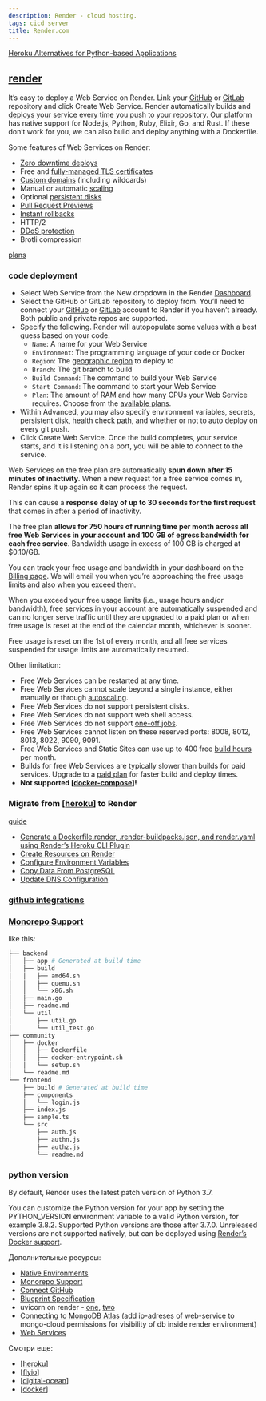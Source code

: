 ```yaml
---
description: Render - cloud hosting.
tags: cicd server
title: Render.com
---
```

[Heroku Alternatives for Python-based Applications](https://testdriven.io/blog/heroku-alternatives/)

## [render](https://render.com/)

It’s easy to deploy a Web Service on Render. Link your [GitHub](https://render.com/docs/github) or [GitLab](https://render.com/docs/gitlab) repository and click Create Web Service. Render automatically builds and [deploys](https://render.com/docs/deploys) your service every time you push to your repository. Our platform has native support for Node.js, Python, Ruby, Elixir, Go, and Rust. If these don’t work for you, we can also build and deploy anything with a Dockerfile.

Some features of Web Services on Render:

- [Zero downtime deploys](https://render.com/docs/deploys#zero-downtime-deploys)
- Free and [fully-managed TLS certificates](https://render.com/docs/tls)
- [Custom domains](https://render.com/docs/custom-domains) (including wildcards)
- Manual or automatic [scaling](https://render.com/docs/scaling)
- Optional [persistent disks](https://render.com/docs/disks)
- [Pull Request Previews](https://render.com/docs/pull-request-previews)
- [Instant rollbacks](https://render.com/docs/rollbacks)
- HTTP/2
- [DDoS protection](https://render.com/docs/ddos-protection)
- Brotli compression

[plans](https://render.com/pricing#services)

### code deployment

- Select Web Service from the New dropdown in the Render [Dashboard](https://dashboard.render.com/).
- Select the GitHub or GitLab repository to deploy from. You’ll need to connect your [GitHub](https://render.com/docs/github) or [GitLab](https://render.com/docs/gitlab) account to Render if you haven’t already. Both public and private repos are supported.
- Specify the following. Render will autopopulate some values with a best guess based on your code.
  - `Name`: A name for your Web Service
  - `Environment`: The programming language of your code or Docker
  - `Region`: The [geographic region](https://render.com/docs/regions) to deploy to
  - `Branch`: The git branch to build
  - `Build Command`: The command to build your Web Service
  - `Start Command`: The command to start your Web Service
  - `Plan`: The amount of RAM and how many CPUs your Web Service requires. Choose from the [available plans](https://render.com/pricing/#services).
- Within Advanced, you may also specify environment variables, secrets, persistent disk, health check path, and whether or not to auto deploy on every git push.
- Click Create Web Service. Once the build completes, your service starts, and it is listening on a port, you will be able to connect to the service.

Web Services on the free plan are automatically **spun down after 15 minutes of inactivity**. When a new request for a free service comes in, Render spins it up again so it can process the request.

This can cause a **response delay of up to 30 seconds for the first request** that comes in after a period of inactivity.

The free plan **allows for 750 hours of running time per month across all free Web Services in your account and 100 GB of egress bandwidth for each free service**. Bandwidth usage in excess of 100 GB is charged at $0.10/GB.

You can track your free usage and bandwidth in your dashboard on the [Billing page](https://dashboard.render.com/billing#free-plan). We will email you when you’re approaching the free usage limits and also when you exceed them.

When you exceed your free usage limits (i.e., usage hours and/or bandwidth), free services in your account are automatically suspended and can no longer serve traffic until they are upgraded to a paid plan or when free usage is reset at the end of the calendar month, whichever is sooner.

Free usage is reset on the 1st of every month, and all free services suspended for usage limits are automatically resumed.

Other limitation:

- Free Web Services can be restarted at any time.
- Free Web Services cannot scale beyond a single instance, either manually or through [autoscaling](https://render.com/docs/scaling).
- Free Web Services do not support persistent disks.
- Free Web Services do not support web shell access.
- Free Web Services do not support [one-off jobs](https://render.com/docs/jobs).
- Free Web Services cannot listen on these reserved ports: 8008, 8012, 8013, 8022, 9090, 9091.
- Free Web Services and Static Sites can use up to 400 free [build hours](https://render.com/docs/build-limits) per month.
- Builds for free Web Services are typically slower than builds for paid services. Upgrade to a [paid plan](https://render.com/pricing#services) for faster build and deploy times.
- **Not supported [[docker-compose]]!**

### Migrate from [[heroku]] to Render

[guide](https://render.com/docs/migrate-from-heroku)

- [Generate a Dockerfile.render, .render-buildpacks.json, and render.yaml using Render’s Heroku CLI Plugin](https://render.com/docs/migrate-from-heroku#step-1-generate-a-dockerfilerender-and-renderyaml)
- [Create Resources on Render](https://render.com/docs/migrate-from-heroku#step-2-create-resources-on-render)
- [Configure Environment Variables](https://render.com/docs/migrate-from-heroku#step-3-configure-environment-variables)
- [Copy Data From PostgreSQL](https://render.com/docs/migrate-from-heroku#step-4-copy-data-from-postgresql)
- [Update DNS Configuration](https://render.com/docs/migrate-from-heroku#step-5-update-dns-configuration)

### [github integrations](https://render.com/docs/github)

### [Monorepo Support](https://search.google.com/search-console?resource_id=https://konstantinklepikov.github.io/)

like this:

```sh
├── backend
│   ├── app # Generated at build time
│   ├── build
│   │   ├── amd64.sh
│   │   ├── quemu.sh
│   │   └── x86.sh
│   ├── main.go
│   ├── readme.md
│   └── util
│       ├── util.go
│       └── util_test.go
├── community
│   ├── docker
│   │   ├── Dockerfile
│   │   ├── docker-entrypoint.sh
│   │   └── setup.sh
│   └── readme.md
└── frontend
    ├── build # Generated at build time
    ├── components
    │   └── login.js
    ├── index.js
    ├── sample.ts
    └── src
        ├── auth.js
        ├── authn.js
        ├── authz.js
        └── readme.md
```

### python version

By default, Render uses the latest patch version of Python 3.7.

You can customize the Python version for your app by setting the PYTHON_VERSION environment variable to a valid Python version, for example 3.8.2. Supported Python versions are those after 3.7.0. Unreleased versions are not supported natively, but can be deployed using [Render’s Docker support](https://render.com/docs/docker).

Дополнительные ресурсы:

- [Native Environments](https://render.com/docs/native-environments)
- [Monorepo Support](https://render.com/docs/monorepo-support#settings-relative-to-root-directory)
- [Connect GitHub](https://render.com/docs/github)
- [Blueprint Specification](https://render.com/docs/blueprint-spec#environment)
- uvicorn on render - [one](https://community.render.com/t/uvicorn-service-starts-but-site-isnt-deployed/1273), [two](https://community.render.com/t/permission-denied-when-trying-to-deploy-fastapi-app-using-uvicorn/2829)
- [Connecting to MongoDB Atlas](https://render.com/docs/connect-to-mongodb-atlas) (add ip-adreses of web-service to mongo-cloud permissions for visibility of db inside render environment)
- [Web Services](https://render.com/docs/web-services)

Смотри еще:

- [[heroku]]
- [[flyio]]
- [[digital-ocean]]
- [[docker]]

[//begin]: # "Autogenerated link references for markdown compatibility"
[docker-compose]: docker-compose "Docker compose"
[heroku]: ..%2Flists%2Fheroku "Heroku"
[flyio]: flyio "Fly.io"
[digital-ocean]: ..%2Flists%2Fdigital-ocean "Digital ocean"
[docker]: ..%2Flists%2Fdocker "Docker"
[//end]: # "Autogenerated link references"